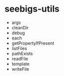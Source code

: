 # seebigs-utils

* args
* cleanDir
* debug
* each
* getPropertyIfPresent
* listFiles
* pathExists
* readFile
* template
* writeFile
